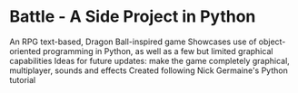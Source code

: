# Battle - A Side Project in Python
An RPG text-based, Dragon Ball-inspired game
Showcases use of object-oriented programming in Python, as well as a few but limited graphical capabilities
Ideas for future updates: make the game completely graphical, multiplayer, sounds and effects
Created following Nick Germaine's Python tutorial
